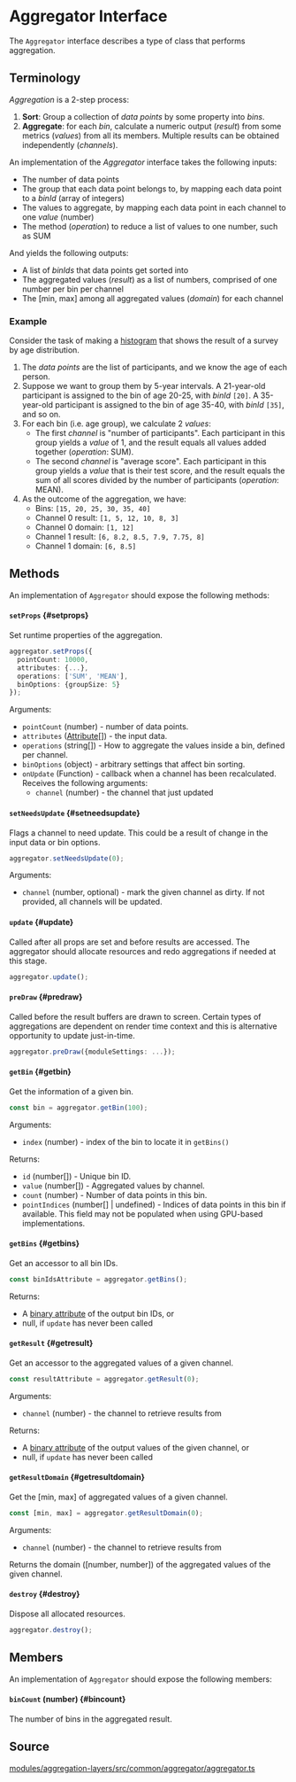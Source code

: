 # Aggregator Interface

The `Aggregator` interface describes a type of class that performs aggregation.

## Terminology

_Aggregation_ is a 2-step process:

1. **Sort**: Group a collection of _data points_ by some property into _bins_.
2. **Aggregate**: for each _bin_, calculate a numeric output (_result_) from some metrics (_values_) from all its members. Multiple results can be obtained independently (_channels_).

An implementation of the _Aggregator_ interface takes the following inputs:
- The number of data points
- The group that each data point belongs to, by mapping each data point to a _binId_ (array of integers)
- The values to aggregate, by mapping each data point in each channel to one _value_ (number)
- The method (_operation_) to reduce a list of values to one number, such as SUM

And yields the following outputs:
- A list of _binIds_ that data points get sorted into
- The aggregated values (_result_) as a list of numbers, comprised of one number per bin per channel
- The [min, max] among all aggregated values (_domain_) for each channel

### Example

Consider the task of making a [histogram](https://en.wikipedia.org/wiki/Histogram) that shows the result of a survey by age distribution.

1. The _data points_ are the list of participants, and we know the age of each person.
2. Suppose we want to group them by 5-year intervals. A 21-year-old participant is assigned to the bin of age 20-25, with _binId_ `[20]`. A 35-year-old participant is assigned to the bin of age 35-40, with _binId_ `[35]`, and so on.
3. For each bin (i.e. age group), we calculate 2 _values_:
    + The first _channel_ is "number of participants". Each participant in this group yields a _value_ of 1, and the result equals all values added together (_operation_: SUM).
    + The second _channel_ is "average score". Each participant in this group yields a _value_ that is their test score, and the result equals the sum of all scores divided by the number of participants (_operation_: MEAN).
4. As the outcome of the aggregation, we have:
    + Bins: `[15, 20, 25, 30, 35, 40]`
    + Channel 0 result: `[1, 5, 12, 10, 8, 3]`
    + Channel 0 domain: `[1, 12]`
    + Channel 1 result: `[6, 8.2, 8.5, 7.9, 7.75, 8]`
    + Channel 1 domain: `[6, 8.5]`


## Methods

An implementation of `Aggregator` should expose the following methods:

#### `setProps` {#setprops}

Set runtime properties of the aggregation.

```ts
aggregator.setProps({
  pointCount: 10000,
  attributes: {...},
  operations: ['SUM', 'MEAN'],
  binOptions: {groupSize: 5}
});
```

Arguments:
- `pointCount` (number) - number of data points.
- `attributes` ([Attribute](../core/attribute.md)[]) - the input data.
- `operations` (string[]) - How to aggregate the values inside a bin, defined per channel.
- `binOptions` (object) - arbitrary settings that affect bin sorting.
- `onUpdate` (Function) - callback when a channel has been recalculated. Receives the following arguments:
    + `channel` (number) - the channel that just updated

#### `setNeedsUpdate` {#setneedsupdate}

Flags a channel to need update. This could be a result of change in the input data or bin options.

```ts
aggregator.setNeedsUpdate(0);
```

Arguments:
- `channel` (number, optional) - mark the given channel as dirty. If not provided, all channels will be updated.

#### `update` {#update}

Called after all props are set and before results are accessed. The aggregator should allocate resources and redo aggregations if needed at this stage.

```ts
aggregator.update();
```

#### `preDraw` {#predraw}

Called before the result buffers are drawn to screen. Certain types of aggregations are dependent on render time context and this is alternative opportunity to update just-in-time.

```ts
aggregator.preDraw({moduleSettings: ...});
```

#### `getBin` {#getbin}

Get the information of a given bin.

```ts
const bin = aggregator.getBin(100);
```

Arguments:
- `index` (number) - index of the bin to locate it in `getBins()`

Returns:
- `id` (number[]) - Unique bin ID.
- `value` (number[]) - Aggregated values by channel.
- `count` (number) - Number of data points in this bin.
- `pointIndices` (number[] | undefined) - Indices of data points in this bin if available. This field may not be populated when using GPU-based implementations.

#### `getBins` {#getbins}

Get an accessor to all bin IDs.

```ts
const binIdsAttribute = aggregator.getBins();
```

Returns:
- A [binary attribute](../core/layer.md#dataattributes) of the output bin IDs, or
- null, if `update` has never been called

#### `getResult` {#getresult}

Get an accessor to the aggregated values of a given channel.

```ts
const resultAttribute = aggregator.getResult(0);
```

Arguments:
- `channel` (number) - the channel to retrieve results from

Returns:
- A [binary attribute](../core/layer.md#dataattributes) of the output values of the given channel, or
- null, if `update` has never been called

#### `getResultDomain` {#getresultdomain}

Get the [min, max] of aggregated values of a given channel.

```ts
const [min, max] = aggregator.getResultDomain(0);
```

Arguments:
- `channel` (number) - the channel to retrieve results from

Returns the domain ([number, number]) of the aggregated values of the given channel.

#### `destroy` {#destroy}

Dispose all allocated resources.

```ts
aggregator.destroy();
```


## Members

An implementation of `Aggregator` should expose the following members:

#### `binCount` (number) {#bincount}

The number of bins in the aggregated result.

## Source

[modules/aggregation-layers/src/common/aggregator/aggregator.ts](https://github.com/visgl/deck.gl/tree/master/modules/aggregation-layers/src/common/aggregator/aggregator.ts)
